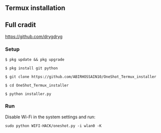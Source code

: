 ## Termux installation 

## Full cradit

https://github.com/drygdryg

### Setup
```
$ pkg update && pkg upgrade

$ pkg install git python

$ git clone https://github.com/ABIRHOSSAIN10/OneShot_Termux_installer

$ cd OneShot_Termux_installer

$ python installer.py

```
### Run
Disable Wi-Fi in the system settings and run:
```
sudo python WIFI-HACK/oneshot.py -i wlan0 -K
```
